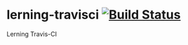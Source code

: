 # lerning-travisci [![Build Status](https://travis-ci.org/dundivet/learning-travisci.png?branch=master)](https://travis-ci.com/dundivet/learning-travisci)
Lerning Travis-CI
